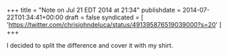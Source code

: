 +++
title = "Note on Jul 21 EDT 2014 at 21:34"
publishdate = 2014-07-22T01:34:41+00:00
draft = false
syndicated = [ 'https://twitter.com/chrisjohndeluca/status/491395876519039000?s=20' ]
+++

I decided to split the difference and cover it with my shirt.
